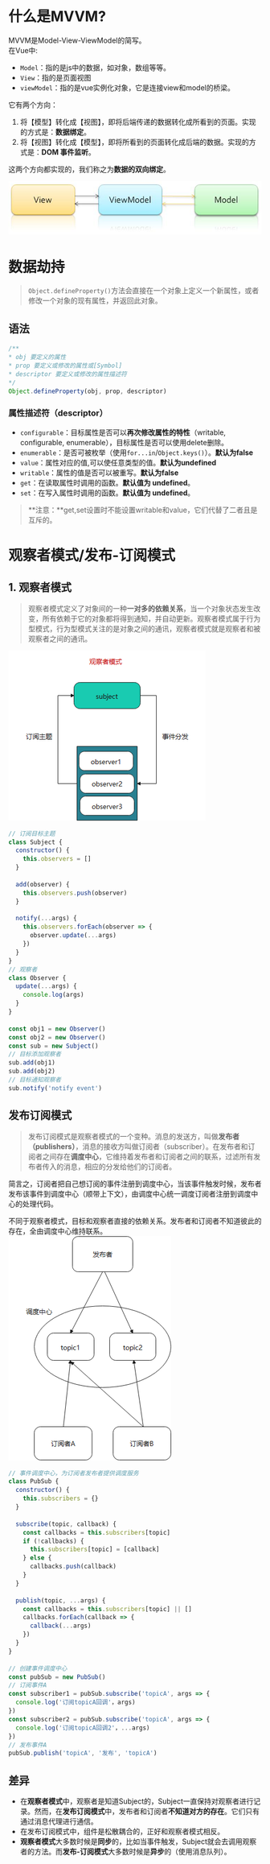# 什么是MVVM?
MVVM是Model-View-ViewModel的简写。  
在Vue中:  
- `Model`：指的是js中的数据，如对象，数组等等。
- `View`：指的是页面视图
- `viewModel`：指的是vue实例化对象，它是连接view和model的桥梁。  

它有两个方向：
1. 将【模型】转化成【视图】，即将后端传递的数据转化成所看到的页面。实现的方式是：**数据绑定**。
2. 将【视图】转化成【模型】，即将所看到的页面转化成后端的数据。实现的方式是：**DOM 事件监听**。  

这两个方向都实现的，我们称之为**数据的双向绑定**。  

![MVVM_01](../images/MVVM_01.png)

# 数据劫持  

> `Object.defineProperty()`方法会直接在一个对象上定义一个新属性，或者修改一个对象的现有属性，并返回此对象。  

## 语法
```js
/**
* obj 要定义的属性
* prop 要定义或修改的属性或[Symbol]
* descriptor 要定义或修改的属性描述符
*/
Object.defineProperty(obj, prop, descriptor)
```

### 属性描述符（descriptor）
- `configurable`：目标属性是否可以**再次修改属性的特性**（writable, configurable, enumerable），目标属性是否可以使用delete删除。
- `enumerable`：是否可被枚举（使用`for...in`/`Object.keys()`）。**默认为false**
- `value`：属性对应的值,可以使任意类型的值。**默认为undefined**
- `writable`：属性的值是否可以被重写。**默认为false**
- `get`：在读取属性时调用的函数。**默认值为 undefined**。
- `set`：在写入属性时调用的函数。**默认值为 undefined**。  

> **注意：**get,set设置时不能设置writable和value，它们代替了二者且是互斥的。  

# 观察者模式/发布-订阅模式  
## 1. 观察者模式  
>观察者模式定义了对象间的一种**一对多的依赖关系**，当一个对象状态发生改变，所有依赖于它的对象都将得到通知，并自动更新。观察者模式属于行为型模式，行为型模式关注的是对象之间的通讯，观察者模式就是观察者和被观察者之间的通讯。  

![MVVM_02](../images/MVVM_02.png)

```javascript
// 订阅目标主题
class Subject {
  constructor() {
    this.observers = []
  }

  add(observer) {
    this.observers.push(observer)
  }

  notify(...args) {
    this.observers.forEach(observer => {
      observer.update(...args)
    })
  }
}
// 观察者
class Observer {
  update(...args) {
    console.log(args)
  }
}

const obj1 = new Observer()
const obj2 = new Observer()
const sub = new Subject()
// 目标添加观察者
sub.add(obj1)
sub.add(obj2)
// 目标通知观察者
sub.notify('notify event')
```

## 发布订阅模式  
> 发布订阅模式是观察者模式的一个变种。消息的发送方，叫做**发布者（publishers）**，消息的接收方叫做订阅者（subscriber）。在发布者和订阅者之间存在**调度中心**，它维持着发布者和订阅者之间的联系，过滤所有发布者传入的消息，相应的分发给他们的订阅者。 

简言之，订阅者把自己想订阅的事件注册到调度中心，当该事件触发时候，发布者发布该事件到调度中心（顺带上下文），由调度中心统一调度订阅者注册到调度中心的处理代码。

不同于观察者模式，目标和观察者直接的依赖关系。发布者和订阅者不知道彼此的存在，全由调度中心维持联系。  
![MVVM_03](../images/MVVM_03.png)

```js
// 事件调度中心，为订阅者发布者提供调度服务
class PubSub {
  constructor() {
    this.subscribers = {}
  }

  subscribe(topic, callback) {
    const callbacks = this.subscribers[topic]
    if (!callbacks) {
      this.subscribers[topic] = [callback]
    } else {
      callbacks.push(callback)
    }
  }

  publish(topic, ...args) {
    const callbacks = this.subscribers[topic] || []
    callbacks.forEach(callback => {
      callback(...args)
    })
  }
}

// 创建事件调度中心 
const pubSub = new PubSub()
// 订阅事件A
const subscriber1 = pubSub.subscribe('topicA', args => {
  console.log('订阅topicA回调'，args)
})
const subscriber2 = pubSub.subscribe('topicA', args => {
  console.log('订阅topicA回调2'，...args)
})
// 发布事件A
pubSub.publish('topicA', '发布', 'topicA')
```

## 差异
- 在**观察者模式**中，观察者是知道Subject的，Subject一直保持对观察者进行记录。然而，在**发布订阅模式**中，发布者和订阅者**不知道对方的存在**。它们只有通过消息代理进行通信。  
- 在发布订阅模式中，组件是松散耦合的，正好和观察者模式相反。
- **观察者模式**大多数时候是**同步**的，比如当事件触发，Subject就会去调用观察者的方法。而**发布-订阅模式**大多数时候是**异步**的（使用消息队列）。  

# 